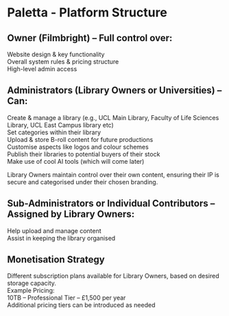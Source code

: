 # Paletta - Platform Structure

## Owner (Filmbright) – Full control over:

Website design & key functionality  
 Overall system rules & pricing structure  
 High-level admin access

## Administrators (Library Owners or Universities) – Can:

Create & manage a library (e.g., UCL Main Library, Faculty of Life Sciences Library, UCL East Campus library etc)  
 Set categories within their library  
 Upload & store B-roll content for future productions  
 Customise aspects like logos and colour schemes  
 Publish their libraries to potential buyers of their stock  
 Make use of cool AI tools (which will come later)

Library Owners maintain control over their own content, ensuring their IP is secure and categorised under their chosen branding.

## Sub-Administrators or Individual Contributors – Assigned by Library Owners:

Help upload and manage content  
 Assist in keeping the library organised

## Monetisation Strategy

Different subscription plans available for Library Owners, based on desired storage capacity.  
Example Pricing:  
 10TB – Professional Tier – £1,500 per year  
 Additional pricing tiers can be introduced as needed
